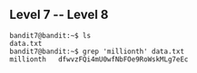 ## Level 7 -- Level 8
```
bandit7@bandit:~$ ls
data.txt
bandit7@bandit:~$ grep 'millionth' data.txt
millionth	dfwvzFQi4mU0wfNbFOe9RoWskMLg7eEc
```
